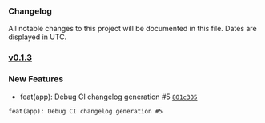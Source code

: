 ### Changelog

All notable changes to this project will be documented in this file. Dates are displayed in UTC.

### [v0.1.3]()

### New Features

- feat(app): Debug CI changelog generation #5 [`801c305`](https://github.com/ifx-code/changelog/commit/801c305f7fd2e500e721778b8882dc156ae1354b)
```
feat(app): Debug CI changelog generation #5
```
